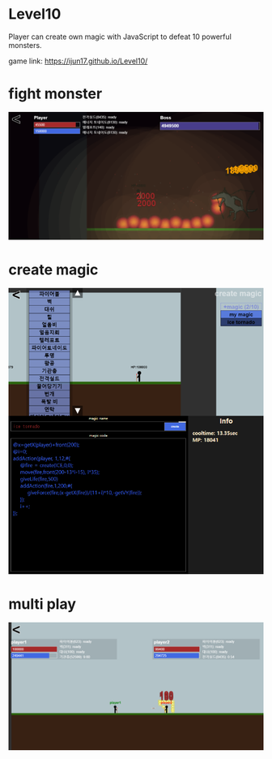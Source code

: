 # Level10
Player can create own magic with JavaScript to defeat 10 powerful monsters.



game link: 
https://ijun17.github.io/Level10/

# fight monster
<img src="resource/readme/fight.png">

# create magic
<img src="resource/readme/createMagic.png">

# multi play
<img src="resource/readme/multi.png">
